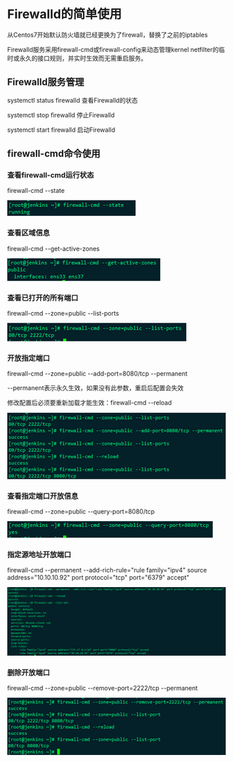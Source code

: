 # Firewalld的简单使用

从Centos7开始默认防火墙就已经更换为了firewall，替换了之前的iptables

Firewalld服务采用firewall-cmd或firewall-config来动态管理kernel netfilter的临时或永久的接口规则，并实时生效而无需重启服务。



## Firewalld服务管理

systemctl status firewalld   查看Firewalld的状态

systemctl stop firewalld      停止Firewalld

systemctl start firewalld      启动Firewalld



## firewall-cmd命令使用

### 查看firewall-cmd运行状态

firewall-cmd --state

![image-20200714133110933](../images/image-20200714133110933.png) 



### 查看区域信息

firewall-cmd --get-active-zones

![image-20200714135813638](../images/image-20200714135813638.png) 



### 查看已打开的所有端口

firewall-cmd --zone=public --list-ports  

![image-20200714133137513](../images/image-20200714133137513.png) 



### 开放指定端口

firewall-cmd --zone=public --add-port=8080/tcp --permanent 

--permanent表示永久生效，如果没有此参数，重启后配置会失效

修改配置后必须要重新加载才能生效：firewall-cmd --reload

![image-20200714133411560](../images/image-20200714133411560.png) 



### 查看指定端口开放信息

firewall-cmd --zone=public --query-port=8080/tcp

![image-20200714133904031](../images/image-20200714133904031.png) 



### 指定源地址开放端口

firewall-cmd --permanent --add-rich-rule="rule family="ipv4" source address="10.10.10.92" port protocol="tcp" port="6379" accept"

![image-20200714142255149](../images/image-20200714142255149.png) 



### 删除开放端口

firewall-cmd --zone=public --remove-port=2222/tcp --permanent

![image-20200714134114576](../images/image-20200714134114576.png) 